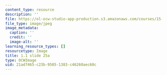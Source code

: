 ```yaml
---
content_type: resource
description: ''
file: https://ol-ocw-studio-app-production.s3.amazonaws.com/courses/15-s21-nuts-and-bolts-of-business-plans-january-iap-2014/21ad7465c23b95051383c46260aec60c_Slide25a.jpg
file_type: image/jpeg
image_metadata:
  caption: ''
  credit: ''
  image-alt: ''
learning_resource_types: []
resourcetype: Image
title: 1.1 slide 25a
type: OCWImage
uid: 21ad7465-c23b-9505-1383-c46260aec60c
---
```

